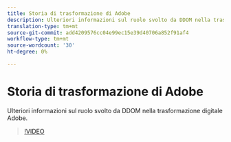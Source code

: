```yaml
---
title: Storia di trasformazione di Adobe
description: Ulteriori informazioni sul ruolo svolto da DDOM nella trasformazione digitale Adobe.
translation-type: tm+mt
source-git-commit: add4209576cc04e99ec15e39d40706a852f91af4
workflow-type: tm+mt
source-wordcount: '30'
ht-degree: 0%

---
```



# Storia di trasformazione di Adobe

Ulteriori informazioni sul ruolo svolto da DDOM nella trasformazione digitale Adobe.

>[!VIDEO](https://video.tv.adobe.com/v/41691)
